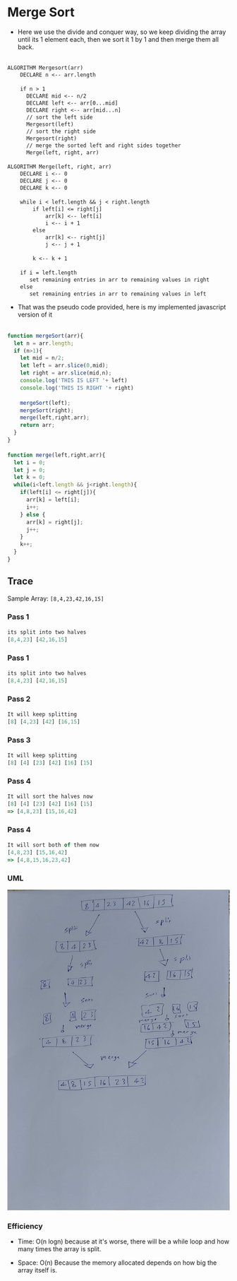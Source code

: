 # Merge Sort

* Here we use the divide and conquer way, so we keep dividing the array until its 1 element each, then we sort it 1 by 1 and then merge them all back.

```Pseudo code

ALGORITHM Mergesort(arr)
    DECLARE n <-- arr.length
           
    if n > 1
      DECLARE mid <-- n/2
      DECLARE left <-- arr[0...mid]
      DECLARE right <-- arr[mid...n]
      // sort the left side
      Mergesort(left)
      // sort the right side
      Mergesort(right)
      // merge the sorted left and right sides together
      Merge(left, right, arr)

ALGORITHM Merge(left, right, arr)
    DECLARE i <-- 0
    DECLARE j <-- 0
    DECLARE k <-- 0

    while i < left.length && j < right.length
        if left[i] <= right[j]
            arr[k] <-- left[i]
            i <-- i + 1
        else
            arr[k] <-- right[j]
            j <-- j + 1
            
        k <-- k + 1

    if i = left.length
       set remaining entries in arr to remaining values in right
    else
       set remaining entries in arr to remaining values in left
```

* That was the pseudo code provided, here is my implemented javascript version of it

```Javascript

function mergeSort(arr){
  let n = arr.length;
  if (n>1){
    let mid = n/2;
    let left = arr.slice(0,mid);
    let right = arr.slice(mid,n);
    console.log('THIS IS LEFT '+ left)
    console.log('THIS IS RIGHT '+ right)

    mergeSort(left);
    mergeSort(right);
    merge(left,right,arr);
    return arr;
  }
}

function merge(left,right,arr){
  let i = 0;
  let j = 0;
  let k = 0;
  while(i<left.length && j<right.length){
    if(left[i] <= right[j]){
      arr[k] = left[i];
      i++;
    } else {
      arr[k] = right[j];
      j++;
    }
    k++;
  }
}
```

## Trace

Sample Array: `[8,4,23,42,16,15]`

### Pass 1

```Javascript
its split into two halves
[8,4,23] [42,16,15]
```

### Pass 1

```Javascript
its split into two halves
[8,4,23] [42,16,15]
```

### Pass 2

```Javascript
It will keep splitting
[8] [4,23] [42] [16,15]
```

### Pass 3

```Javascript
It will keep splitting
[8] [4] [23] [42] [16] [15]
```

### Pass 4

```Javascript
It will sort the halves now
[8] [4] [23] [42] [16] [15]
=> [4,8,23] [15,16,42]
```

### Pass 4

```Javascript
It will sort both of them now
[4,8,23] [15,16,42]
=> [4,8,15,16,23,42]
```

### UML
![mergeSort](../../assets/mergeSort.jpg)


### Efficiency

* Time: O(n logn) because at it's worse, there will be a while loop and how many times the array is split.

* Space: O(n)  Because the memory allocated depends on how big the array itself is.